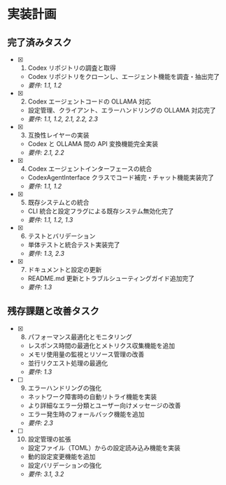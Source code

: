 # 実装計画

## 完了済みタスク

- [x] 1. Codex リポジトリの調査と取得

  - Codex リポジトリをクローンし、エージェント機能を調査・抽出完了
  - _要件: 1.1, 1.2_

- [x] 2. Codex エージェントコードの OLLAMA 対応

  - 設定管理、クライアント、エラーハンドリングの OLLAMA 対応完了
  - _要件: 1.1, 1.2, 2.1, 2.2, 2.3_

- [x] 3. 互換性レイヤーの実装

  - Codex と OLLAMA 間の API 変換機能完全実装
  - _要件: 2.1, 2.2_

- [x] 4. Codex エージェントインターフェースの統合

  - CodexAgentInterface クラスでコード補完・チャット機能実装完了
  - _要件: 1.1, 1.2_

- [x] 5. 既存システムとの統合

  - CLI 統合と設定フラグによる既存システム無効化完了
  - _要件: 1.1, 1.2, 1.3_

- [x] 6. テストとバリデーション

  - 単体テストと統合テスト実装完了
  - _要件: 1.3, 2.3_

- [x] 7. ドキュメントと設定の更新
  - README.md 更新とトラブルシューティングガイド追加完了
  - _要件: 1.3_

## 残存課題と改善タスク

- [x] 8. パフォーマンス最適化とモニタリング

  - レスポンス時間の最適化とメトリクス収集機能を追加
  - メモリ使用量の監視とリソース管理の改善
  - 並行リクエスト処理の最適化
  - _要件: 1.3_

- [ ] 9. エラーハンドリングの強化

  - ネットワーク障害時の自動リトライ機能を実装
  - より詳細なエラー分類とユーザー向けメッセージの改善
  - エラー発生時のフォールバック機能を追加
  - _要件: 2.3_

- [ ] 10. 設定管理の拡張
  - 設定ファイル（TOML）からの設定読み込み機能を実装
  - 動的設定変更機能を追加
  - 設定バリデーションの強化
  - _要件: 3.1, 3.2_
